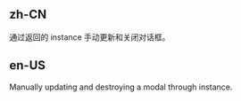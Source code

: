 ## zh-CN

通过返回的 instance 手动更新和关闭对话框。

## en-US

Manually updating and destroying a modal through instance.
